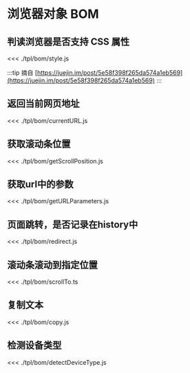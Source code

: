 # 浏览器对象 BOM

## 判读浏览器是否支持 CSS 属性
<<< ./tpl/bom/style.js

:::tip
摘自 [https://juejin.im/post/5e58f398f265da574a1eb569](https://juejin.im/post/5e58f398f265da574a1eb569)
:::

## 返回当前网页地址

<<< ./tpl/bom/currentURL.js

## 获取滚动条位置

<<< ./tpl/bom/getScrollPosition.js

## 获取url中的参数

<<< ./tpl/bom/getURLParameters.js

##  页面跳转，是否记录在history中

<<< ./tpl/bom/redirect.js

##  滚动条滚动到指定位置

<<< ./tpl/bom/scrollTo.ts

## 复制文本

<<< ./tpl/bom/copy.js

## 检测设备类型

<<< ./tpl/bom/detectDeviceType.js
